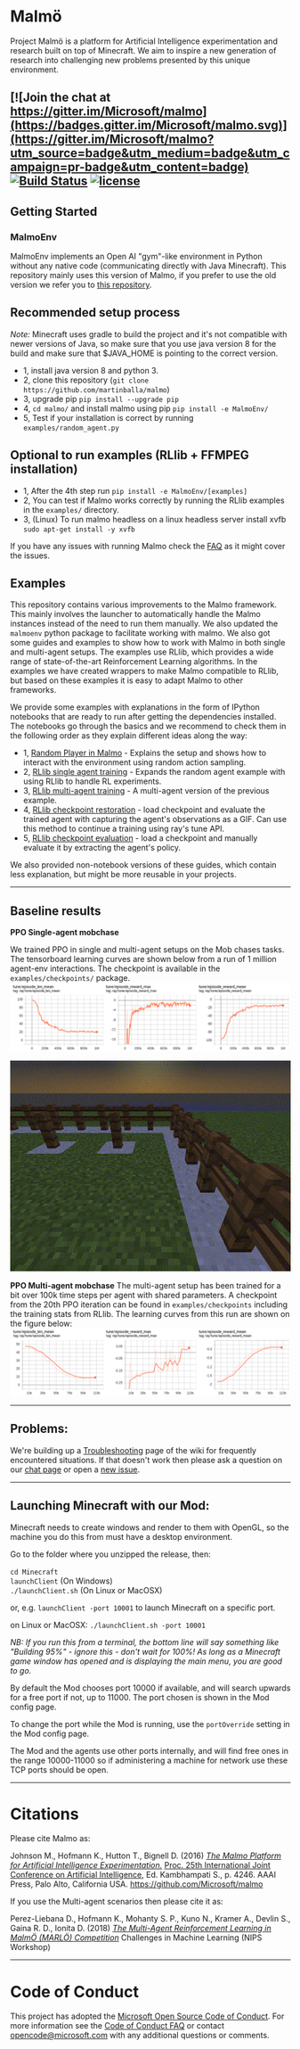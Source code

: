 # Malmö #
Project Malmö is a platform for Artificial Intelligence experimentation and research built on top of Minecraft. We aim to inspire a new generation of research into challenging new problems presented by this unique environment.

[![Join the chat at https://gitter.im/Microsoft/malmo](https://badges.gitter.im/Microsoft/malmo.svg)](https://gitter.im/Microsoft/malmo?utm_source=badge&utm_medium=badge&utm_campaign=pr-badge&utm_content=badge) [![Build Status](https://travis-ci.org/Microsoft/malmo.svg?branch=master)](https://travis-ci.org/Microsoft/malmo) [![license](https://img.shields.io/github/license/mashape/apistatus.svg?maxAge=2592000)](https://github.com/Microsoft/malmo/blob/master/LICENSE.txt)
----
## Getting Started ##

### MalmoEnv ###

MalmoEnv implements an Open AI "gym"-like environment in Python without any native code (communicating directly with Java Minecraft). This repository mainly uses this version of Malmo, if you prefer to use the old version we refer you to [this repository](https://github.com/microsoft/malmo).

## Recommended setup process 
*Note:* Minecraft uses gradle to build the project and it's not compatible with newer versions of Java, so make sure that you use java version 8 for the build and make sure that $JAVA_HOME is pointing to the correct version.
- 1, install java version 8 and python 3. 
- 2, clone this repository (```git clone https://github.com/martinballa/malmo```)
- 3, upgrade pip ```pip install --upgrade pip```
- 4, ```cd malmo/``` and install malmo using pip ```pip install -e MalmoEnv/```
- 5, Test if your installation is correct by running ```examples/random_agent.py```

## Optional to run examples (RLlib + FFMPEG installation)
- 1, After the 4th step run ```pip install -e MalmoEnv/[examples]```
- 2, You can test if Malmo works correctly by running the RLlib examples in the ```examples/``` directory.
- 3, (Linux) To run malmo headless on a linux headless server install xvfb ```sudo apt-get install -y xvfb```

If you have any issues with running Malmo check the [FAQ](examples/FAQ.md) as it might cover the issues.

## Examples
This repository contains various improvements to the Malmo framework. This mainly involves the launcher to automatically handle the Malmo instances instead of the need to run them manually. We also updated the ```malmoenv``` python package to facilitate working with malmo. We also got some guides and examples to show how to work with Malmo in both single and multi-agent setups. The examples use RLlib, which provides a wide range of state-of-the-art Reinforcement Learning algorithms. In the examples we have created wrappers to make Malmo compatible to RLlib, but based on these examples it is easy to adapt Malmo to other frameworks.

We provide some examples with explanations in the form of IPython notebooks that are ready to run after getting the dependencies installed.
The notebooks go through the basics and we recommend to check them in the following order as they explain different ideas along the way:
- 1, [Random Player in Malmo](examples/notebooks/random_agent_malmo.ipynb) - Explains the setup and shows how to interact with the environment using random action sampling.
- 2, [RLlib single agent training](examples/notebooks/rllib_single_agent.ipynb) - Expands the random agent example with using RLlib to handle RL experiments.
- 3, [RLlib multi-agent training](examples/notebooks/rllib_multi_agent.ipynb) - A multi-agent version of the previous example.
- 4, [RLlib checkpoint restoration](examples/notebooks/rllib_restore_checkpoint.ipynb) - load checkpoint and evaluate the trained agent with capturing the agent's observations as a GIF. Can use this method to continue a training using ray's tune API.
- 5, [RLlib checkpoint evaluation](examples/notebooks/rllib_evaluate_checkpoint.ipynb) - load a checkpoint and manually evaluate it by extracting the agent's policy.

We also provided non-notebook versions of these guides, which contain less explanation, but might be more reusable in your projects.

----
## Baseline results
**PPO Single-agent mobchase**

We trained PPO in single and multi-agent setups on the Mob chases tasks. The tensorboard learning curves are shown below from a run of 1 million agent-env interactions. The checkpoint is available in the ```examples/checkpoints/``` package.
![Single Agent PPO learning curves](examples/imgs/PPO_single_agent_mobchase.png)

![Evaluation](examples/imgs/PPO_single_agent_mobchase.gif)

**PPO Multi-agent mobchase**
The multi-agent setup has been trained for a bit over 100k time steps per agent with shared parameters. A checkpoint from the 20th PPO iteration can be found in ```examples/checkpoints``` including the training stats from RLlib. The learning curves from this run are shown on the figure below:
![Multi-Agent PPO learning curves](examples/imgs/PPO_multi_agent_mobchase.png)

----

## Problems: ##

We're building up a [Troubleshooting](https://github.com/Microsoft/malmo/wiki/Troubleshooting) page of the wiki for frequently encountered situations. If that doesn't work then please ask a question on our [chat page](https://gitter.im/Microsoft/malmo) or open a [new issue](https://github.com/Microsoft/malmo/issues/new).

----

## Launching Minecraft with our Mod: ##

Minecraft needs to create windows and render to them with OpenGL, so the machine you do this from must have a desktop environment.

Go to the folder where you unzipped the release, then:

`cd Minecraft`  
`launchClient` (On Windows)  
`./launchClient.sh` (On Linux or MacOSX)

or, e.g. `launchClient -port 10001` to launch Minecraft on a specific port.

on Linux or MacOSX: `./launchClient.sh -port 10001`

*NB: If you run this from a terminal, the bottom line will say something like "Building 95%" - ignore this - don't wait for 100%! As long as a Minecraft game window has opened and is displaying the main menu, you are good to go.*

By default the Mod chooses port 10000 if available, and will search upwards for a free port if not, up to 11000.
The port chosen is shown in the Mod config page.

To change the port while the Mod is running, use the `portOverride` setting in the Mod config page.

The Mod and the agents use other ports internally, and will find free ones in the range 10000-11000 so if administering
a machine for network use these TCP ports should be open.

----

# Citations #

Please cite Malmo as:

Johnson M., Hofmann K., Hutton T., Bignell D. (2016) [_The Malmo Platform for Artificial Intelligence Experimentation._](http://www.ijcai.org/Proceedings/16/Papers/643.pdf) [Proc. 25th International Joint Conference on Artificial Intelligence](http://www.ijcai.org/Proceedings/2016), Ed. Kambhampati S., p. 4246. AAAI Press, Palo Alto, California USA. https://github.com/Microsoft/malmo

If you use the Multi-agent scenarios then please cite it as:

Perez-Liebana D., Hofmann K., Mohanty S. P., Kuno N., Kramer A., Devlin S., Gaina R. D., Ionita D. (2018) [_The Multi-Agent Reinforcement Learning in MalmÖ (MARLÖ) Competition_](https://arxiv.org/abs/1901.08129) Challenges in Machine Learning (NIPS Workshop)

----

# Code of Conduct #

This project has adopted the [Microsoft Open Source Code of Conduct](https://opensource.microsoft.com/codeofconduct/). For more information see the [Code of Conduct FAQ](https://opensource.microsoft.com/codeofconduct/faq/) or contact [opencode@microsoft.com](mailto:opencode@microsoft.com) with any additional questions or comments.
